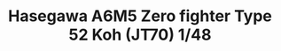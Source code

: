 ---
layout: product
title: "Hasegawa A6M5 Zero fighter Type 52 Koh (JT70) 1/48"
price: "4800" 
desc: "Maketa"
img_path: "/assets/img/9070.jpg"
brand: "N/A"
available: true
special_offer: false
new: false
soon: false
cat: "010000"
subcat: "013100"
subsubcat: "0N/A"
sifra: "9070"
---